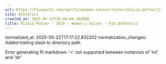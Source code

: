 ```yaml
---
url: https://fiusports.com/sports/womens-soccer/roster/olivia-potter/13232/
site: Athletics
crawled_at: 2025-05-13T10:04:44.102886
title: Olivia Potter - 2025 - Women's Soccer - FIU Athletics
---
```

normalized_at: 2025-05-22T17:17:22.832202
normalization_changes: Added trailing slash to directory path

Error generating fit markdown: '<' not supported between instances of 'int' and 'str'